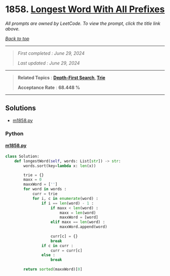 # 1858. [Longest Word With All Prefixes](<https://leetcode.com/problems/longest-word-with-all-prefixes>)

*All prompts are owned by LeetCode. To view the prompt, click the title link above.*

*[Back to top](<../README.md>)*

------

> *First completed : June 29, 2024*
>
> *Last updated : June 29, 2024*


------

> **Related Topics** : **[Depth-First Search](<by_topic/Depth-First Search.md>), [Trie](<by_topic/Trie.md>)**
>
> **Acceptance Rate** : **68.448 %**


------

## Solutions

- [m1858.py](<../my-submissions/m1858.py>)
### Python
#### [m1858.py](<../my-submissions/m1858.py>)
```Python
class Solution:
    def longestWord(self, words: List[str]) -> str:
        words.sort(key=lambda x: len(x))

        trie = {}
        maxx = 0
        maxxWord = ['']
        for word in words :
            curr = trie
            for i, c in enumerate(word) :
                if i == len(word) - 1 :
                    if maxx < len(word) :
                        maxx = len(word)
                        maxxWord = [word]
                    elif maxx == len(word) :
                        maxxWord.append(word)
                    
                    curr[c] = {}
                    break
                if c in curr :
                    curr = curr[c]
                else :
                    break
            
        return sorted(maxxWord)[0]
```


